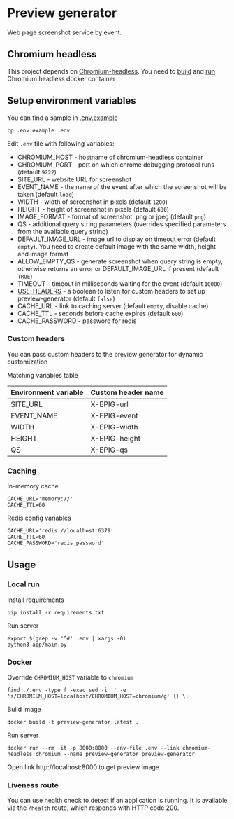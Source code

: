 # Preview generator

Web page screenshot service by event.

## Chromium headless

This project depends on [Chromium-headless](../chromium-headless/README.md).
You need to [build](../chromium-headless/README.md#build-image)
and [run](../chromium-headless/README.md#run-remote-debugging-protocol) Chromium headless docker container

## Setup environment variables

You can find a sample in [.env.example](.env.example)

```shell
cp .env.example .env
```

Edit `.env` file with following variables:

* CHROMIUM_HOST - hostname of chromium-headless container
* CHROMIUM_PORT - port on which chrome debugging protocol runs (default `9222`)
* SITE_URL - website URL for screenshot
* EVENT_NAME - the name of the event after which the screenshot will be taken (default `load`)
* WIDTH - width of screenshot in pixels (default `1200`)
* HEIGHT - height of screenshot in pixels (default `630`)
* IMAGE_FORMAT - format of screenshot: png or jpeg (default `png`)
* QS - additional query string parameters (overrides specified parameters from the available query string)
* DEFAULT_IMAGE_URL - image url to display on timeout error (default `empty`). You need to create default image with the
  same width, height and image format 
* ALLOW_EMPTY_QS - generate screenshot when query string is empty, otherwise returns an error or DEFAULT_IMAGE_URL if
  present (default `TRUE`)
* TIMEOUT - timeout in milliseconds waiting for the event (default `10000`)
* [USE_HEADERS](#custom-headers) - a boolean to listen for custom headers to set up preview-generator (default `false`)
* CACHE_URL - link to caching server (default `empty`, disable cache)
* CACHE_TTL - seconds before cache expires (default `600`)
* CACHE_PASSWORD - password for redis

### Custom headers

You can pass custom headers to the preview generator for dynamic customization

Matching variables table

| Environment variable | Custom header name |
|----------------------|--------------------|
| SITE_URL             | X-EPIG-url         |
| EVENT_NAME           | X-EPIG-event       |
| WIDTH                | X-EPIG-width       |
| HEIGHT               | X-EPIG-height      |
| QS                   | X-EPIG-qs          |

### Caching

In-memory cache

```dotenv
CACHE_URL='memory://'
CACHE_TTL=60
```

Redis config variables

```dotenv
CACHE_URL='redis://localhost:6379'
CACHE_TTL=60
CACHE_PASSWORD='redis_password'
```

## Usage

### Local run

Install requirements

```shell
pip install -r requirements.txt
```

Run server

```shell
export $(grep -v '^#' .env | xargs -0) 
python3 app/main.py
```

### Docker

Override `CHROMIUM_HOST` variable to `chromium`

```shell
find ./.env -type f -exec sed -i '' -e 's/CHROMIUM_HOST=localhost/CHROMIUM_HOST=chromium/g' {} \;
```

Build image

```shell
docker build -t preview-generator:latest . 
```

Run server

```shell
docker run --rm -it -p 8000:8000 --env-file .env --link chromium-headless:chromium --name preview-generator preview-generator 
```

Open link http://localhost:8000 to get preview image

### Liveness route

You can use health check to detect if an application is running. It is available via the `/health` route, which responds
with HTTP code 200. 